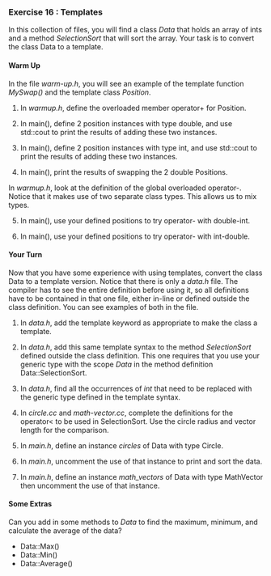 ### Exercise 16 : Templates

In this collection of files, you will find a class _Data_ that holds an array of ints and a method _SelectionSort_ that will sort the array. Your task is to convert the class Data to a template.

#### Warm Up

In the file _warm-up.h_, you will see an example of the template function _MySwap()_ and the template class _Position_.

1. In _warmup.h_, define the overloaded member operator+ for Position.

2. In main(), define 2 position instances with type double, and use std::cout to print the results of adding these two instances.

3. In main(), define 2 position instances with type int, and use std::cout to print the results of adding these two instances.

4. In main(), print the results of swapping the 2 double Positions.

In _warmup.h_, look at the definition of the global overloaded operator-. Notice that it makes use of two separate class types. This allows us to mix types.

5. In main(), use your defined positions to try operator- with double-int.

6. In main(), use your defined positions to try operator- with int-double.

#### Your Turn

Now that you have some experience with using templates, convert the class Data to a template version. Notice that there is only a _data.h_ file. The compiler has to see the entire definition before using it, so all definitions have to be contained in that one file, either in-line or defined outside the class definition. You can see examples of both in the file.

1. In _data.h_, add the template keyword as appropriate to make the class a template.

2. In _data.h_, add this same template syntax to the method _SelectionSort_ defined outside the class definition. This one requires that you use your generic type with the scope _Data_ in the method definition Data::SelectionSort.

3. In _data.h_, find all the occurrences of _int_ that need to be replaced with the generic type defined in the template syntax.

4. In _circle.cc_ and _math-vector.cc_, complete the definitions for the operator< to be used in SelectionSort. Use the circle radius and vector length for the comparison.

5. In _main.h_, define an instance _circles_ of Data with type Circle.

6. In _main.h_, uncomment the use of that instance to print and sort the data.

7. In _main.h_, define an instance _math_vectors_ of Data with type MathVector then uncomment the use of that instance.

#### Some Extras

Can you add in some methods to _Data_ to find the maximum, minimum, and calculate the average of the data?
- Data::Max()
- Data::Min()
- Data::Average()
